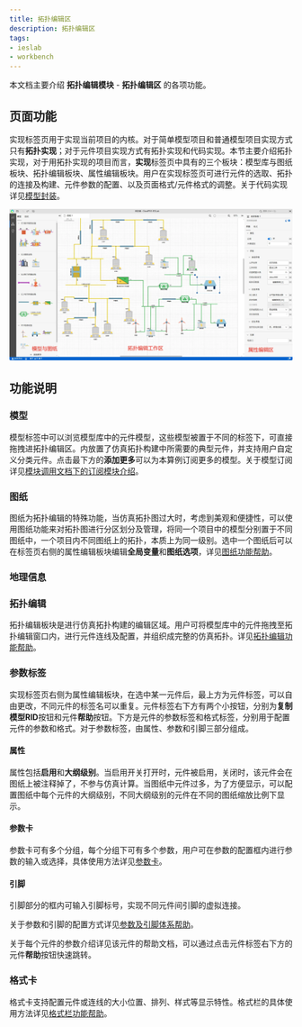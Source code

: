 ```yaml
---
title: 拓扑编辑区
description: 拓扑编辑区
tags:
- ieslab
- workbench
---
```


本文档主要介绍 **拓扑编辑模块** - **拓扑编辑区** 的各项功能。


## 页面功能

实现标签页用于实现当前项目的内核。对于简单模型项目和普通模型项目实现方式只有**拓扑实现**；对于元件项目实现方式有拓扑实现和代码实现。本节主要介绍拓扑实现，对于用拓扑实现的项目而言，**实现**标签页中具有的三个板块：模型库与图纸板块、拓扑编辑板块、属性编辑板块。用户在实现标签页可进行元件的选取、拓扑的连接及构建、元件参数的配置、以及页面格式/元件格式的调整。关于代码实现详见[模型封装](../../../../../10-xstudio/20-simstudio/50-modeling/40-module-packaging/index.md)。

![拓扑实现](./topology.png)

## 功能说明

### 模型

模型标签中可以浏览模型库中的元件模型，这些模型被置于不同的标签下，可直接拖拽进拓扑编辑区。内放置了仿真拓扑构建中所需要的典型元件，并支持用户自定义分类元件。点击最下方的**添加更多**可以为本算例订阅更多的模型。关于模型订阅详见[模块调用文档下的订阅模块介绍](../../../../../10-xstudio/20-simstudio/50-modeling/50-module-reuse/index.md)。

### 图纸

图纸为拓扑编辑的特殊功能，当仿真拓扑图过大时，考虑到美观和便捷性，可以使用图纸功能来对拓扑图进行分区划分及管理，将同一个项目中的模型分别置于不同图纸中，一个项目内不同图纸上的拓扑，本质上为同一级别。选中一个图纸后可以在标签页右侧的属性编辑板块编辑**全局变量**和**图纸选项**，详见[图纸功能帮助](10-canvas/index.md)。


### 地理信息

### 拓扑编辑

拓扑编辑板块是进行仿真拓扑构建的编辑区域。用户可将模型库中的元件拖拽至拓扑编辑窗口内，进行元件连线及配置，并组织成完整的仿真拓扑。详见[拓扑编辑功能帮助](20-topology-editing/index.md)。

### 参数标签

实现标签页右侧为属性编辑板块，在选中某一元件后，最上方为元件标签，可以自由更改，不同元件的标签名可以重复。元件标签右下方有两个小按钮，分别为**复制模型RID**按钮和元件**帮助**按钮。下方是元件的参数标签和格式标签，分别用于配置元件的参数和格式。对于参数标签，由属性、参数和引脚三部分组成。

#### 属性
属性包括**启用**和**大纲级别**。当启用开关打开时，元件被启用，关闭时，该元件会在图纸上被注释掉了，不参与仿真计算。当图纸中元件过多，为了方便显示，可以配置图纸中每个元件的大纲级别，不同大纲级别的元件在不同的图纸缩放比例下显示。

#### 参数卡
参数卡可有多个分组，每个分组下可有多个参数，用户可在参数的配置框内进行参数的输入或选择，具体使用方法详见[参数卡](30-param-panel/index.md)。

#### 引脚
引脚部分的框内可输入引脚标号，实现不同元件间引脚的虚拟连接。


关于参数和引脚的配置方式详见[参数及引脚体系帮助](../../../../../10-xstudio/20-simstudio/50-modeling/30-param-config/index.md)。

关于每个元件的参数介绍详见该元件的帮助文档，可以通过点击元件标签右下方的元件**帮助**按钮快速跳转。

### 格式卡

格式卡支持配置元件或连线的大小位置、排列、样式等显示特性。格式栏的具体使用方法详见[格式栏功能帮助](40-style-panel/index.md)。